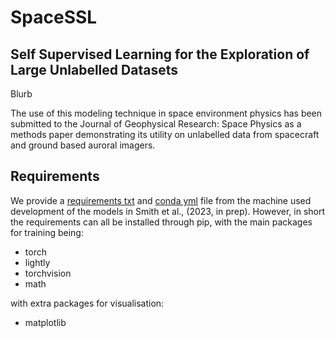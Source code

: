 # SpaceSSL

## Self Supervised Learning for the Exploration of Large Unlabelled Datasets

Blurb

The use of this modeling technique in space environment physics has been submitted to the Journal of Geophysical Research: Space Physics as a methods paper demonstrating its utility on unlabelled data from spacecraft and ground based auroral imagers.

## Requirements

We provide a [requirements txt](/requirements.txt) and [conda yml](/environment.yml) file from the machine used development of the models in Smith et al., (2023, in prep).  However, in short the requirements can all be installed through pip, with the main packages for training being:

- torch
- lightly
- torchvision
- math

with extra packages for visualisation:

- matplotlib

